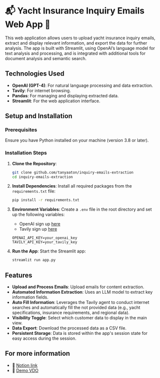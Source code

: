 # 📬 Yacht Insurance Inquiry Emails Web App 💌

This web application allows users to upload yacht insurance inquiry emails, extract and display relevant information, and export the data for further analysis. The app is built with Streamlit, using OpenAI’s language model for text analysis and processing, and is integrated with additional tools for document analysis and semantic search.

## Technologies Used
- **OpenAI (GPT-4)**: For natural language processing and data extraction.
- **Tavily**: For internet browsing.
- **Pandas**: For managing and displaying extracted data.
- **Streamlit**: For the web application interface.

## Setup and Installation
### Prerequisites
Ensure you have Python installed on your machine (version 3.8 or later).

### Installation Steps
1. **Clone the Repository**:
   ```bash
   git clone github.com/tanyaaton/inquiry-emails-extraction
   cd inquiry-emails-extraction
   ```

2. **Install Dependencies**:
   Install all required packages from the `requirements.txt` file:
   ```bash
   pip install -r requirements.txt
   ```

3. **Environment Variables**:
   Create a `.env` file in the root directory and set up the following variables:
   - OpenAI sign up [here](https://platform.openai.com/signup)
   - Tavily sign up [here](https://tavily.com/)
   ```env
   OPENAI_API_KEY=your_openai_key
   TAVILY_API_KEY=your_tavily_key
   ```

5. **Run the App**:
   Start the Streamlit app:
   ```bash
   streamlit run app.py
   ```

## Features
- **Upload and Process Emails**: Upload emails for content extraction.
- **Automated Information Extraction**: Uses an LLM model to extract key information fields.
- **Auto Fill Information**: Leverages the Tavily agent to conduct internet searches and automatically fill the not provided data (e.g., yacht specifications, insurance requirements, and regional data).
- **Visibility Toggle**: Select which customer data to display in the main view.
- **Data Export**: Download the processed data as a CSV file.
- **Persistent Storage**: Data is stored within the app's session state for easy access during the session.

## For more information
- 🔗 [Notion link](https://habitual-cabin-851.notion.site/Yacht-Insurance-Inquiry-Emails-13895ef893b2801c8119f0f808f71ca0) 
- 🎥 [Demo VDO](https://drive.google.com/file/d/1lHJ80mMHpHA9xnd9QKVAI2xrrEVf_U1K/view?usp=drive_link)
